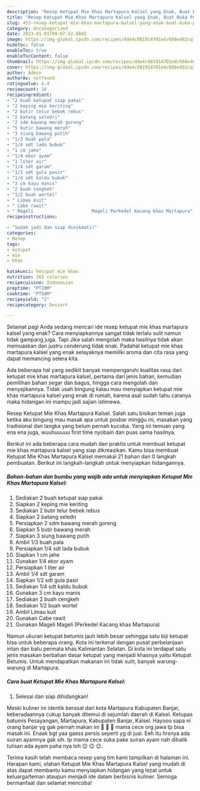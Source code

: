 ```yaml
---
description: "Resep Ketupat Mie Khas Martapura Kalsel yang Enak, Buat Buka Puasa}"
title: "Resep Ketupat Mie Khas Martapura Kalsel yang Enak, Buat Buka Puasa}"
slug: 453-resep-ketupat-mie-khas-martapura-kalsel-yang-enak-buat-buka-puasa
category: Uncategorized
date: 2023-01-01T09:07:52.684Z
image: https://img-global.cpcdn.com/recipes/dde4c881914701ed/680x482cq70/ketupat-mie-khas-martapura-kalsel-foto-resep-utama.jpg
hideToc: false
enableToc: true
enableTocContent: false
thumbnail: https://img-global.cpcdn.com/recipes/dde4c881914701ed/680x482cq70/ketupat-mie-khas-martapura-kalsel-foto-resep-utama.jpg
cover: https://img-global.cpcdn.com/recipes/dde4c881914701ed/680x482cq70/ketupat-mie-khas-martapura-kalsel-foto-resep-utama.jpg
author: Admin
authorAv: notfound
ratingvalue: 4.4
reviewcount: 16
recipeingredient:
- "2 buah ketupat siap pakai"
- "2 keping mie keriting"
- "2 butir telur bebek rebus"
- "2 batang seledri"
- "2 sdm bawang merah goreng"
- "5 butir bawang merah"
- "3 siung bawang putih"
- "1/3 buah pala"
- "1/4 sdt lada bubuk"
- "1 cm jahe"
- "1/4 ekor ayam"
- "1 liter air"
- "1/4 sdt garam"
- "1/2 sdt gula pasir"
- "1/4 sdt kaldu bubuk"
- "3 cm kayu manis"
- "2 buah cengkeh"
- "1/2 buah wortel"
- " Limau kuit"
- " Cabe rawit"
- " Mageli                      Mageli Perkedel Kacang khas Martapura"
recipeinstructions:

- "Sudah jadi dan siap dinikmati!"
categories:
- Resep
tags:
- ketupat
- mie
- khas

katakunci: ketupat mie khas 
nutrition: 263 calories
recipecuisine: Indonesian
preptime: "PT19M"
cooktime: "PT50M"
recipeyield: "2"
recipecategory: Dessert

---
```



Selamat pagi Anda sedang mencari ide resep ketupat mie khas martapura kalsel yang enak? Cara menyiapkannya sangat tidak terlalu sulit namun tidak gampang juga. Tapi Jika salah mengolah maka hasilnya tidak akan memuaskan dan justru cenderung tidak enak. Padahal ketupat mie khas martapura kalsel yang enak selayaknya memiliki aroma dan cita rasa yang dapat memancing selera kita.


Ada beberapa hal yang sedikit banyak mempengaruhi kualitas rasa dari ketupat mie khas martapura kalsel, pertama dari jenis bahan, kemudian pemilihan bahan segar dan bagus, hingga cara mengolah dan menyajikannya. Tidak usah bingung kalau mau menyiapkan ketupat mie khas martapura kalsel yang enak di rumah, karena asal sudah tahu caranya maka hidangan ini mampu jadi sajian istimewa.

Resep Ketupat Mie Khas Martapura Kalsel. Salah satu bisikan teman juga ketika aku bingung mau masak apa untuk posbar minggu ini, masakan yang tradisional dan langka yang belum pernah kucoba. Yang ini temuan yang ena ena juga, wuuhuuuuu first time nyobain dan puas sama hasilnya.


Berikut ini ada beberapa cara mudah dan praktis untuk membuat ketupat mie khas martapura kalsel yang siap dikreasikan. Kamu bisa membuat Ketupat Mie Khas Martapura Kalsel memakai 21 bahan dan 0 langkah pembuatan. Berikut ini langkah-langkah untuk menyiapkan hidangannya.

<!--inarticleads1-->

##### Bahan-bahan dan bumbu yang wajib ada untuk menyiapkan Ketupat Mie Khas Martapura Kalsel:

1. Sediakan 2 buah ketupat siap pakai
1. Siapkan 2 keping mie keriting
1. Sediakan 2 butir telur bebek rebus
1. Siapkan 2 batang seledri
1. Persiapkan 2 sdm bawang merah goreng
1. Siapkan 5 butir bawang merah
1. Siapkan 3 siung bawang putih
1. Ambil 1/3 buah pala
1. Persiapkan 1/4 sdt lada bubuk
1. Siapkan 1 cm jahe
1. Gunakan 1/4 ekor ayam
1. Persiapkan 1 liter air
1. Ambil 1/4 sdt garam
1. Siapkan 1/2 sdt gula pasir
1. Sediakan 1/4 sdt kaldu bubuk
1. Gunakan 3 cm kayu manis
1. Sediakan 2 buah cengkeh
1. Sediakan 1/2 buah wortel
1. Ambil  Limau kuit
1. Gunakan  Cabe rawit
1. Gunakan  Mageli                      Mageli (Perkedel Kacang khas Martapura)


Namun ukuran ketupat betumis jauh lebih besar sehingga satu biji ketupat bisa untuk beberapa orang. Kota ini terkenal dengan pusat perbelanjaan intan dan batu permata khas Kalimantan Selatan. Di kota ini terdapat satu jenis masakan berbahan dasar ketupat yang menjadi khasnya yaitu Ketupat Betumis. Untuk mendapatkan makanan ini tidak sulit, banyak warung-warung di Martapura. 

<!--inarticleads2-->

##### Cara buat Ketupat Mie Khas Martapura Kalsel:


1. Selesai dan siap dihidangkan!

Meski kuliner ini identik berasal dari kota Martapura Kabupaten Banjar, keberadaannya cukup banyak ditemui di sejumlah daerah di Kalsel. Ketupas batumis Pesayangan, Martapura, Kabupaten Banjar, Kalsel. Hayooo sapa ni orang banjar yg gak pernah makan ini 🤭 🤭 🤭 mama cece org jawa tp bisa masak ini. Enaak bgt yaa gaess persis seperti yg di jual. Eeh itu hrsnya ada suiran ayamnya gak sih. tp mama cece suka pake suiran ayam nah dibalik tulisan ada ayam paha nya loh 😉 😉 😉. 

Terima kasih telah membaca resep yang tim kami tampilkan di halaman ini. Harapan kami, olahan Ketupat Mie Khas Martapura Kalsel yang mudah di atas dapat membantu kamu menyiapkan hidangan yang lezat untuk keluarga/teman ataupun menjadi ide dalam berbisnis kuliner. Semoga bermanfaat dan selamat mencoba!
